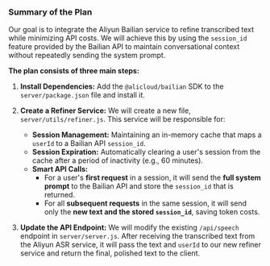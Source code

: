 ### Summary of the Plan

Our goal is to integrate the Aliyun Bailian service to refine transcribed text while minimizing API costs. We will achieve this by using the `session_id` feature provided by the Bailian API to maintain conversational context without repeatedly sending the system prompt.

**The plan consists of three main steps:**

1.  **Install Dependencies:** Add the `@alicloud/bailian` SDK to the `server/package.json` file and install it.

2.  **Create a Refiner Service:** We will create a new file, `server/utils/refiner.js`. This service will be responsible for:
    *   **Session Management:** Maintaining an in-memory cache that maps a `userId` to a Bailian API `session_id`.
    *   **Session Expiration:** Automatically clearing a user's session from the cache after a period of inactivity (e.g., 60 minutes).
    *   **Smart API Calls:**
        *   For a user's **first request** in a session, it will send the **full system prompt** to the Bailian API and store the `session_id` that is returned.
        *   For all **subsequent requests** in the same session, it will send only the **new text and the stored `session_id`**, saving token costs.

3.  **Update the API Endpoint:** We will modify the existing `/api/speech` endpoint in `server/server.js`. After receiving the transcribed text from the Aliyun ASR service, it will pass the text and `userId` to our new refiner service and return the final, polished text to the client. 